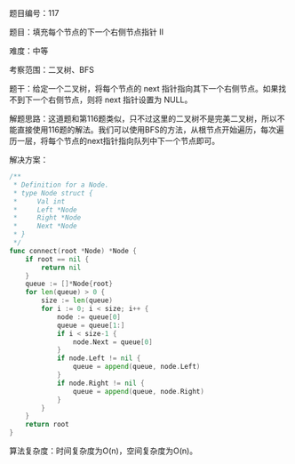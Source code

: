 题目编号：117

题目：填充每个节点的下一个右侧节点指针 II

难度：中等

考察范围：二叉树、BFS

题干：给定一个二叉树，将每个节点的 next 指针指向其下一个右侧节点。如果找不到下一个右侧节点，则将 next 指针设置为 NULL。

解题思路：这道题和第116题类似，只不过这里的二叉树不是完美二叉树，所以不能直接使用116题的解法。我们可以使用BFS的方法，从根节点开始遍历，每次遍历一层，将每个节点的next指针指向队列中下一个节点即可。

解决方案：

```go
/**
 * Definition for a Node.
 * type Node struct {
 *     Val int
 *     Left *Node
 *     Right *Node
 *     Next *Node
 * }
 */
func connect(root *Node) *Node {
    if root == nil {
        return nil
    }
    queue := []*Node{root}
    for len(queue) > 0 {
        size := len(queue)
        for i := 0; i < size; i++ {
            node := queue[0]
            queue = queue[1:]
            if i < size-1 {
                node.Next = queue[0]
            }
            if node.Left != nil {
                queue = append(queue, node.Left)
            }
            if node.Right != nil {
                queue = append(queue, node.Right)
            }
        }
    }
    return root
}
```

算法复杂度：时间复杂度为O(n)，空间复杂度为O(n)。